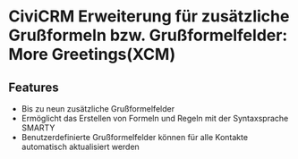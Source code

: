 # CiviCRM Erweiterung für zusätzliche Grußformeln bzw. Grußformelfelder: More Greetings(XCM)

## Features
- Bis zu neun zusätzliche Grußformelfelder
- Ermöglicht das Erstellen von Formeln und Regeln mit der Syntaxsprache SMARTY
- Benutzerdefinierte Grußformelfelder können für alle Kontakte automatisch aktualisiert werden

